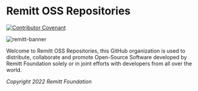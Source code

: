 # Remitt OSS Repositories

[![Contributor Covenant](https://img.shields.io/badge/Contributor%20Covenant-2.1-4baaaa.svg)](code_of_conduct.md)

![remitt-banner](https://user-images.githubusercontent.com/73406141/178318717-86293dfe-8669-41f1-86b9-083bf420da59.jpg)

Welcome to Remitt OSS Repositories, this GitHub organization is used to distribute, collaborate and promote Open-Source Software developed by Remitt Foundation solely or in joint efforts with developers from all over the world.

_Copyright 2022 Remitt Foundation_
